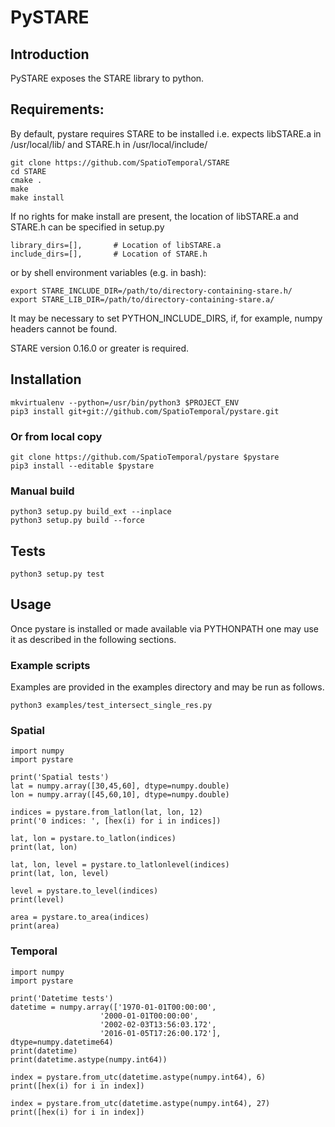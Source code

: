 # PySTARE

## Introduction
PySTARE exposes the STARE library to python.


## Requirements:
By default, pystare requires STARE to be installed i.e. expects libSTARE.a in /usr/local/lib/ and STARE.h in /usr/local/include/

    git clone https://github.com/SpatioTemporal/STARE
    cd STARE
    cmake .
    make
    make install

If no rights for make install are present, the location of libSTARE.a and STARE.h can be specified in setup.py

    library_dirs=[],       # Location of libSTARE.a
    include_dirs=[],       # Location of STARE.h

or by shell environment variables (e.g. in bash):

    export STARE_INCLUDE_DIR=/path/to/directory-containing-stare.h/
    export STARE_LIB_DIR=/path/to/directory-containing-stare.a/

It may be necessary to set PYTHON_INCLUDE_DIRS, if, for example, numpy
headers cannot be found.

STARE version 0.16.0 or greater is required.

## Installation

    mkvirtualenv --python=/usr/bin/python3 $PROJECT_ENV    
    pip3 install git+git://github.com/SpatioTemporal/pystare.git

### Or from local copy

    git clone https://github.com/SpatioTemporal/pystare $pystare
    pip3 install --editable $pystare
    
### Manual build
    
    python3 setup.py build_ext --inplace
    python3 setup.py build --force
    
    
## Tests
    python3 setup.py test
    
    
## Usage

Once pystare is installed or made available via PYTHONPATH one may use it as described in the following sections.

### Example scripts

Examples are provided in the examples directory and may be run as follows.

    python3 examples/test_intersect_single_res.py

### Spatial

    import numpy
    import pystare
    
    print('Spatial tests')
    lat = numpy.array([30,45,60], dtype=numpy.double)
    lon = numpy.array([45,60,10], dtype=numpy.double)

    indices = pystare.from_latlon(lat, lon, 12)
    print('0 indices: ', [hex(i) for i in indices])

    lat, lon = pystare.to_latlon(indices)
    print(lat, lon)

    lat, lon, level = pystare.to_latlonlevel(indices)
    print(lat, lon, level)

    level = pystare.to_level(indices)
    print(level)

    area = pystare.to_area(indices)
    print(area)

### Temporal

    import numpy
    import pystare
    
    print('Datetime tests')
    datetime = numpy.array(['1970-01-01T00:00:00', 
                        '2000-01-01T00:00:00', 
                        '2002-02-03T13:56:03.172', 
                        '2016-01-05T17:26:00.172'], dtype=numpy.datetime64)
    print(datetime)
    print(datetime.astype(numpy.int64))
    
    index = pystare.from_utc(datetime.astype(numpy.int64), 6)
    print([hex(i) for i in index])

    index = pystare.from_utc(datetime.astype(numpy.int64), 27)
    print([hex(i) for i in index])

    




